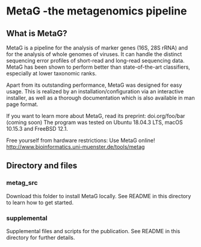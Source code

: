 # MetaG -the metagenomics pipeline
## What is MetaG?
MetaG is a pipeline for the analysis of marker genes (16S, 28S rRNA) and for the
analysis of whole genomes of viruses. It can handle the distinct sequencing
error profiles of short-read and long-read sequencing data.
MetaG has been shown to perform better than state-of-the-art classifiers,
especially at lower taxonomic ranks.

Apart from its outstanding performance, MetaG was designed for easy usage.
This is realized by an installation/configuration via an interactive installer, as
well as a thorough documentation which is also available in man page format.

If you want to learn more about MetaG, read its preprint: doi.org/foo/bar (coming soon)
The program was tested on Ubuntu 18.04.3 LTS, macOS 10.15.3 and FreeBSD 12.1.

Free yourself from hardware restrictions: Use MetaG online!
http://www.bioinformatics.uni-muenster.de/tools/metag

## Directory and files
### metag_src
Download this folder to install MetaG locally. See README in this directory
to learn how to get started.

### supplemental
Supplemental files and scripts for the publication. See README in this directory
for further details.
